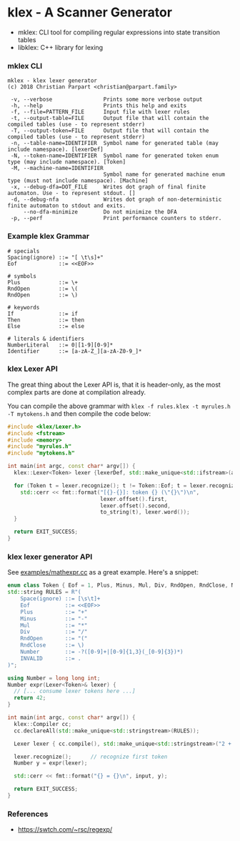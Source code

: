 # klex - A Scanner Generator

- mklex: CLI tool for compiling regular expressions into state transition tables
- libklex: C++ library for lexing

### mklex CLI
```
mklex - klex lexer generator
(c) 2018 Christian Parpart <christian@parpart.family>

 -v, --verbose                Prints some more verbose output
 -h, --help                   Prints this help and exits
 -f, --file=PATTERN_FILE      Input file with lexer rules
 -t, --output-table=FILE      Output file that will contain the compiled tables (use - to represent stderr)
 -T, --output-token=FILE      Output file that will contain the compiled tables (use - to represent stderr)
 -n, --table-name=IDENTIFIER  Symbol name for generated table (may include namespace). [lexerDef]
 -N, --token-name=IDENTIFIER  Symbol name for generated token enum type (may include namespace). [Token]
 -M, --machine-name=IDENTIFIER
                              Symbol name for generated machine enum type (must not include namespace). [Machine]
 -x, --debug-dfa=DOT_FILE     Writes dot graph of final finite automaton. Use - to represent stdout. []
 -d, --debug-nfa              Writes dot graph of non-deterministic finite automaton to stdout and exits.
     --no-dfa-minimize        Do not minimize the DFA
 -p, --perf                   Print performance counters to stderr.
```

### Example klex Grammar

```
# specials
Spacing(ignore) ::= "[ \t\s]+"
Eof             ::= <<EOF>>

# symbols
Plus            ::= \+
RndOpen         ::= \(
RndOpen         ::= \)

# keywords
If              ::= if
Then            ::= then
Else            ::= else

# literals & identifiers
NumberLiteral   ::= 0|[1-9][0-9]*
Identifier      ::= [a-zA-Z_][a-zA-Z0-9_]*
```

### klex Lexer API

The great thing about the Lexer API is, that it is header-only, as the most complex parts are done
at compilation already.

You can compile the above grammar with `klex -f rules.klex -t myrules.h -T mytokens.h`
and then compile the code below:

```cpp
#include <klex/Lexer.h>
#include <fstream>
#include <memory>
#include "myrules.h"
#include "mytokens.h"

int main(int argc, const char* argv[]) {
  klex::Lexer<Token> lexer {lexerDef, std::make_unique<std::ifstream>(argv[1])};

  for (Token t = lexer.recognize(); t != Token::Eof; t = lexer.recognize()) {
    std::cerr << fmt::format("[{}-{}]: token {} (\"{}\")\n",
                             lexer.offset().first,
                             lexer.offset().second,
                             to_string(t), lexer.word());
  }

  return EXIT_SUCCESS;
}
```

### klex lexer generator API

See [examples/mathexpr.cc](https://github.com/christianparpart/klex/blob/master/examples/mathexpr.cc)
as a great example. Here's a snippet:

```cpp
enum class Token { Eof = 1, Plus, Minus, Mul, Div, RndOpen, RndClose, Number, INVALID };
std::string RULES = R"(
    Space(ignore) ::= [\s\t]+
    Eof           ::= <<EOF>>
    Plus          ::= "+"
    Minus         ::= "-"
    Mul           ::= "*"
    Div           ::= "/"
    RndOpen       ::= "("
    RndClose      ::= \)
    Number        ::= -?([0-9]+|[0-9]{1,3}(_[0-9]{3})*)
    INVALID       ::= .
)";

using Number = long long int;
Number expr(Lexer<Token>& lexer) {
  // [... consume lexer tokens here ...]
  return 42;
}

int main(int argc, const char* argv[]) {
  klex::Compiler cc;
  cc.declareAll(std::make_unique<std::stringstream>(RULES));

  Lexer lexer { cc.compile(), std::make_unique<std::stringstream>("2 + 3 * (5 - 1)") };

  lexer.recognize();      // recognize first token
  Number y = expr(lexer);

  std::cerr << fmt::format("{} = {}\n", input, y);

  return EXIT_SUCCESS;
}
```

### References

- https://swtch.com/~rsc/regexp/
